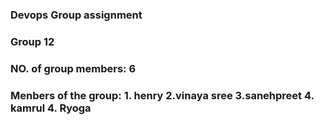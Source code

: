 ### Devops Group assignment
### Group 12


### NO. of group members: 6
### Menbers of the group: 1. henry  2.vinaya sree 3.sanehpreet 4. kamrul  4. Ryoga

